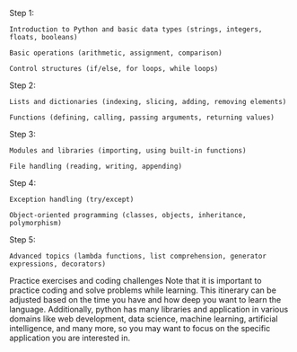 Step 1:

    Introduction to Python and basic data types (strings, integers, floats, booleans)

    Basic operations (arithmetic, assignment, comparison)
    
    Control structures (if/else, for loops, while loops)

Step 2:

    Lists and dictionaries (indexing, slicing, adding, removing elements)

    Functions (defining, calling, passing arguments, returning values)

Step 3:

    Modules and libraries (importing, using built-in functions)

    File handling (reading, writing, appending)

Step 4:

    Exception handling (try/except)

    Object-oriented programming (classes, objects, inheritance, polymorphism)

Step 5:

    Advanced topics (lambda functions, list comprehension, generator expressions, decorators)
    
 
Practice exercises and coding challenges
Note that it is important to practice coding and solve problems while learning. This itinerary can be adjusted based on the time you have and how deep you want to learn the language. Additionally, python has many libraries and application in various domains like web development, data science, machine learning, artificial intelligence, and many more, so you may want to focus on the specific application you are interested in.
